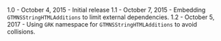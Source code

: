 1.0 - October 4, 2015 - Initial release
1.1 - October 7, 2015 - Embedding `GTMNSStringHTMLAdditions` to limit external dependencies.
1.2 - October 5, 2017 - Using `GRK` namespace for `GTMNSStringHTMLAdditions` to avoid collisions.